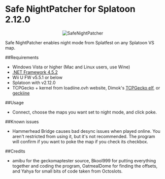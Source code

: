 # Safe NightPatcher for Splatoon 2.12.0

<p align="center">
  <img src="http://i.imgur.com/eT3JANH.png" alt="SafeNightPatcher"/>
</p>

Safe NightPatcher enables night mode from Splatfest on any Splatoon VS map.

##Requirements

+ Windows Vista or higher (Mac and Linux users, use Wine)
+ [.NET Framework 4.5.2](http://go.microsoft.com/fwlink/?LinkId=328843)
+ Wii U FW v5.5.1 or below
+ Splatoon with v2.12.0
+ TCPGecko + kernel from loadiine.ovh website, Dimok's [TCPGecko elf](http://wiiubru.com/appstore/#/app/TCPgecko), or [geckiine](https://gbatemp.net/threads/release-geckiine-tcpgecko-and-cafiine-combined.433057/)

##Usage

+ Connect, choose the maps you want set to night mode, and click poke.

##Known issues

+ Hammerhead Bridge causes bad desync issues when played online.  You aren't restricted from using it, but it's not recommended.  The program will confirm if you want to poke the map if you check its checkbox.
  
##Credits

+ amibu for the geckomaptester source, Bkool999 for putting everything together and coding the program, OatmealDome for finding the offsets, and Yahya for small bits of code taken from Octoslots.

